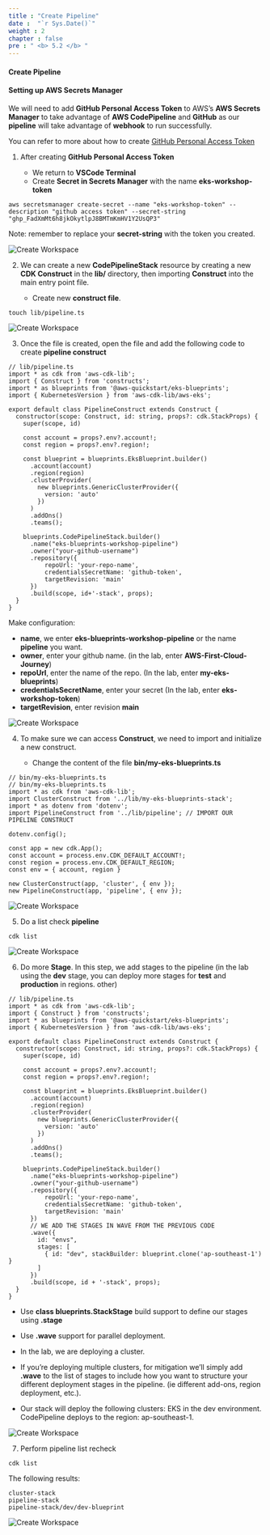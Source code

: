 ```yaml
---
title : "Create Pipeline"
date :  "`r Sys.Date()`" 
weight : 2
chapter : false
pre : " <b> 5.2 </b> "
---
```

#### Create Pipeline

#### Setting up AWS Secrets Manager

We will need to add **GitHub Personal Access Token** to AWS’s **AWS Secrets Manager** to take advantage of **AWS CodePipeline** and **GitHub** as our **pipeline** will take advantage of **webhook** to run successfully.

You can refer to more about how to create [GitHub Personal Access Token](https://docs.github.com/en/authentication/keeping-your-account-and-data-secure/creating-a-personal-access-token)

1.  After creating **GitHub Personal Access Token**
    
    *   We return to **VSCode Terminal**
    *   Create **Secret in Secrets Manager** with the name **eks-workshop-token**

```
aws secretsmanager create-secret --name "eks-workshop-token" --description "github access token" --secret-string "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"
```

Note: remember to replace your **secret-string** with the token you created.

![Create Workspace](/public/images/5-deploymentpipeline/5.2-accesscluster/001-accesscluster.png?featherlight=false&width=90pc)

2.  We can create a new **CodePipelineStack** resource by creating a new **CDK Construct** in the **lib/** directory, then importing **Construct** into the main entry point file.
    
    *   Create new **construct file**.

```
touch lib/pipeline.ts
```
![Create Workspace](/public/images/5-deploymentpipeline/5.2-accesscluster/002-accesscluster.png?featherlight=false&width=90pc)


3.  Once the file is created, open the file and add the following code to create **pipeline construct**

```
// lib/pipeline.ts
import * as cdk from 'aws-cdk-lib';
import { Construct } from 'constructs';
import * as blueprints from '@aws-quickstart/eks-blueprints';
import { KubernetesVersion } from 'aws-cdk-lib/aws-eks';

export default class PipelineConstruct extends Construct {
  constructor(scope: Construct, id: string, props?: cdk.StackProps) {
    super(scope, id)

    const account = props?.env?.account!;
    const region = props?.env?.region!;

    const blueprint = blueprints.EksBlueprint.builder()
      .account(account)
      .region(region)
      .clusterProvider(
        new blueprints.GenericClusterProvider({
          version: 'auto'
        })
      )
      .addOns()
      .teams();

    blueprints.CodePipelineStack.builder()
      .name("eks-blueprints-workshop-pipeline")
      .owner("your-github-username")
      .repository({
          repoUrl: 'your-repo-name',
          credentialsSecretName: 'github-token',
          targetRevision: 'main'
      })
      .build(scope, id+'-stack', props);
  }
}
```

Make configuration:

*   **name**, we enter **eks-blueprints-workshop-pipeline** or the name **pipeline** you want.
*   **owner**, enter your github name. (in the lab, enter **AWS-First-Cloud-Journey**)
*   **repoUrl**, enter the name of the repo. (In the lab, enter **my-eks-blueprints**)
*   **credentialsSecretName**, enter your secret (In the lab, enter **eks-workshop-token**)
*   **targetRevision**, enter revision **main**

![Create Workspace](/public/images/5-deploymentpipeline/5.2-accesscluster/003-accesscluster.png?featherlight=false&width=90pc)


4.  To make sure we can access **Construct**, we need to import and initialize a new construct.
    
    *   Change the content of the file **bin/my-eks-blueprints.ts**

```
// bin/my-eks-blueprints.ts
// bin/my-eks-blueprints.ts
import * as cdk from 'aws-cdk-lib';
import ClusterConstruct from '../lib/my-eks-blueprints-stack';
import * as dotenv from 'dotenv';
import PipelineConstruct from '../lib/pipeline'; // IMPORT OUR PIPELINE CONSTRUCT

dotenv.config();

const app = new cdk.App();
const account = process.env.CDK_DEFAULT_ACCOUNT!;
const region = process.env.CDK_DEFAULT_REGION;
const env = { account, region }

new ClusterConstruct(app, 'cluster', { env });
new PipelineConstruct(app, 'pipeline', { env });
```

![Create Workspace](/public/images/5-deploymentpipeline/5.2-accesscluster/004-accesscluster.png?featherlight=false&width=90pc)

5.  Do a list check **pipeline**

```
cdk list
```
![Create Workspace](/public/images/5-deploymentpipeline/5.2-accesscluster/005-accesscluster.png?featherlight=false&width=90pc)

6.  Do more **Stage**. In this step, we add stages to the pipeline (in the lab using the **dev** stage, you can deploy more stages for **test** and **production** in regions. other)

```
// lib/pipeline.ts
import * as cdk from 'aws-cdk-lib';
import { Construct } from 'constructs';
import * as blueprints from '@aws-quickstart/eks-blueprints';
import { KubernetesVersion } from 'aws-cdk-lib/aws-eks';

export default class PipelineConstruct extends Construct {
  constructor(scope: Construct, id: string, props?: cdk.StackProps) {
    super(scope, id)

    const account = props?.env?.account!;
    const region = props?.env?.region!;

    const blueprint = blueprints.EksBlueprint.builder()
      .account(account)
      .region(region)
      .clusterProvider(
        new blueprints.GenericClusterProvider({
          version: 'auto'
        })
      )
      .addOns()
      .teams();

    blueprints.CodePipelineStack.builder()
      .name("eks-blueprints-workshop-pipeline")
      .owner("your-github-username")
      .repository({
          repoUrl: 'your-repo-name',
          credentialsSecretName: 'github-token',
          targetRevision: 'main'
      })
      // WE ADD THE STAGES IN WAVE FROM THE PREVIOUS CODE
      .wave({
        id: "envs",
        stages: [
          { id: "dev", stackBuilder: blueprint.clone('ap-southeast-1') }
        ]
      })
      .build(scope, id + '-stack', props);
  }
}
```

*   Use **class blueprints.StackStage** build support to define our stages using **.stage**
    
*   Use **.wave** support for parallel deployment.
    
*   In the lab, we are deploying a cluster.
    
*   If you’re deploying multiple clusters, for mitigation we’ll simply add **.wave** to the list of stages to include how you want to structure your different deployment stages in the pipeline. (ie different add-ons, region deployment, etc.).
    
*   Our stack will deploy the following clusters: EKS in the dev environment. CodePipeline deploys to the region: ap-southeast-1.
    

![Create Workspace](/public/images/5-deploymentpipeline/5.2-accesscluster/006-accesscluster.png?featherlight=false&width=90pc)

7.  Perform pipeline list recheck

```
cdk list
```

The following results:

```
cluster-stack
pipeline-stack
pipeline-stack/dev/dev-blueprint
```

![Create Workspace](/public/images/5-deploymentpipeline/5.2-accesscluster/005-accesscluster.png?featherlight=false&width=90pc)
